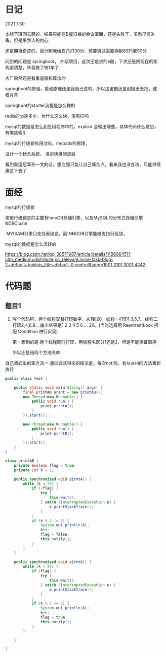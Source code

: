 # 日记

2021.7.30  

本想下班回去面的，结果只能在B幢13楼的会议室面，还是失败了，虽然早有准备，但是果然人的内心

还是期待奇迹的，百分制我给自己打30分，想要通过需要得到80乃至90分

问到的问题是 springboot， 介绍项目，这次还是说的e融，下次还是把现在的架构讲清楚，毕竟做了快1年了

大厂果然还是看重底层和算法的

springboot的原理，启动原理还是我自己说的，所以这道题还是别抛出去把，或者背背

springboot的starter流程是怎么样的

redis的rp是多少，为什么这么快，没有IO吗

mysql的数据是怎么到应用程序中的，explain 会输出哪些，具体代码什么意思，有哪些索引

mysql的行级锁有用过吗，mybatis的原理，

设计一个秒杀系统， 讲讲快排的思路

看到奥运冠军孙一文的话，想变强只能让自己痛苦点，看来我也没办法，只能继续痛苦下去了





# 面经

mysql的行级锁

​	使用行级锁定的主要有InnoDB存储引擎，以及MySQL的分布式存储引擎NDBCluste

​	MYISAM引擎只支持表级锁，而INNODB引擎能够支持行级锁，

mysql的数据是怎么流转的

https://blog.csdn.net/qq_38571987/article/details/118606451?utm_medium=distribute.pc_relevant.none-task-blog-2~default~baidujs_title~default-0.control&spm=1001.2101.3001.4242



# 代码题

## 题目1

1. 写个代码吧，两个线程交替打印数字，从1到20，线程一打印1,3,5,7... 线程二打印2,4,6,8... 输出结果是1 2 3 4 5 6 ... 20。(当时选择用 ReentrantLock 搭配 Condition 进行实现)

    第一想到的是 连个线程同时打印，用线程名区分1还是2，但是不能保证顺序

    所以还是用两个方法简单

  自己调式出的笨方法一  通过调式得出的结论是，每次noti后，会从wait的方法重新执行



```java
public class Test {

    public static void main(String[] args) {
        final printAB print = new printAB();
        new Thread(new Runnable() {
            public void run() {
                print.pirntA();
            }
        }).start();

        new Thread(new Runnable() {
            public void run() {
                print.pirntB();
            }
        }).start();
    }
}

class printAB {
    private boolean flag = true;
    private int k = 1;

    public synchronized void pirntA() {
        while (k < 20) {
            if (!flag) {
                try {
                    this.wait();
                } catch (InterruptedException e) {
                    e.printStackTrace();
                }
            }
            if (k % 2 != 0) {
                System.out.println(k);
                k++;
                flag = false;
                this.notify();
            }
        }
    }

    public synchronized void pirntB() {
        while (k < 20) {
            if (flag) {
                try {
                    this.wait();
                } catch (InterruptedException e) {
                    e.printStackTrace();
                }
            }
            if (k % 2 == 0) {
                System.out.println(k);
                k++;
                flag = true;
                this.notify();
            }
        }

    }

}
```